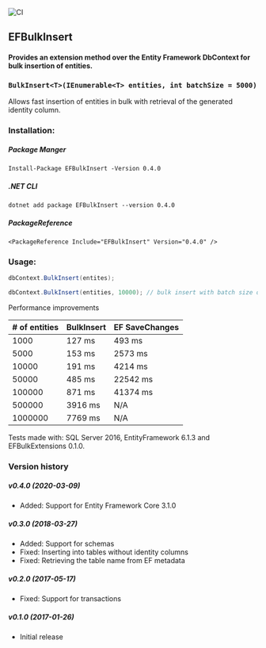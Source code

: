![CI](https://github.com/andreisabau/EFBulkInsert/workflows/CI/badge.svg?branch=master)
## EFBulkInsert
#### Provides an extension method over the Entity Framework DbContext for bulk insertion of entities.

### `BulkInsert<T>(IEnumerable<T> entities, int batchSize = 5000)`

Allows fast insertion of entities in bulk with retrieval of the generated identity column.

### Installation:
##### Package Manger
```
Install-Package EFBulkInsert -Version 0.4.0
```
##### .NET CLI
```
dotnet add package EFBulkInsert --version 0.4.0
```
##### PackageReference
```
<PackageReference Include="EFBulkInsert" Version="0.4.0" />
```


### Usage:

```csharp
dbContext.BulkInsert(entites);

dbContext.BulkInsert(entities, 10000); // bulk insert with batch size of 10000
```

Performance improvements

| # of entities | BulkInsert | EF SaveChanges |
| ------------|------------|----------------|
| 1000        | 127 ms     | 493 ms |
| 5000        | 153 ms     | 2573 ms |
| 10000       | 191 ms     | 4214 ms   |
| 50000       | 485 ms     | 22542 ms  |
| 100000      | 871 ms     | 41374 ms   |
| 500000      | 3916 ms    | N/A  |
| 1000000     | 7769 ms    | N/A  |

Tests made with: SQL Server 2016, EntityFramework 6.1.3 and EFBulkExtensions 0.1.0.

### Version history
##### v0.4.0 (2020-03-09)
 - Added: Support for Entity Framework Core 3.1.0
 
##### v0.3.0 (2018-03-27)
 - Added: Support for schemas
 - Fixed: Inserting into tables without identity columns
 - Fixed: Retrieving the table name from EF metadata
 
##### v0.2.0 (2017-05-17)
 - Fixed: Support for transactions

##### v0.1.0 (2017-01-26)
 - Initial release
